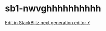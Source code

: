 # sb1-nwvghhhhhhhhhh

[Edit in StackBlitz next generation editor ⚡️](https://stackblitz.com/~/github.com/Mrnikhil777/sb1-nwvghhhhhhhhhh)